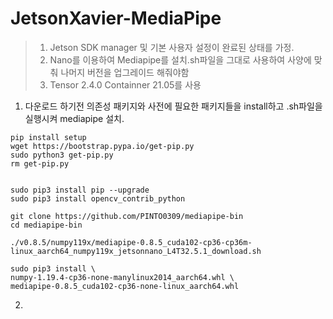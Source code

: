 # JetsonXavier-MediaPipe
>1. Jetson SDK manager 및 기본 사용자 설정이 완료된 상태를 가정.    
>2. Nano를 이용하여 Mediapipe를 설치.sh파일을 그대로 사용하여 사양에 맞춰 나머지 버전을 업그레이드 해줘야함    
>3. Tensor 2.4.0 Containner 21.05를 사용    
1. 다운로드 하기전 의존성 패키지와 사전에 필요한 패키지들을 install하고 .sh파일을 실행시켜 mediapipe 설치.
~~~
pip install setup
wget https://bootstrap.pypa.io/get-pip.py
sudo python3 get-pip.py
rm get-pip.py


sudo pip3 install pip --upgrade
sudo pip3 install opencv_contrib_python

git clone https://github.com/PINTO0309/mediapipe-bin
cd mediapipe-bin

./v0.8.5/numpy119x/mediapipe-0.8.5_cuda102-cp36-cp36m-linux_aarch64_numpy119x_jetsonnano_L4T32.5.1_download.sh

sudo pip3 install \
numpy-1.19.4-cp36-none-manylinux2014_aarch64.whl \
mediapipe-0.8.5_cuda102-cp36-none-linux_aarch64.whl
~~~
2.
